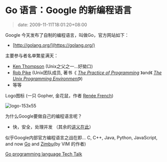 # Go 语言：Google 的新编程语言
>date: 2009-11-11T18:01:20+08:00


Google 今天发布了自制的编程语言，叫做Go，官方网站如下：


* [http://golang.org/](https://golang.org/)


主要参与者名单繁星满天：


* [Ken Thompson](https://en.wikipedia.org/wiki/Ken_Thompson) (Unix之父之一…好拗口)
* [Rob Pike](https://research.google.com/people/r/) (Unix团队成员, 著书《 *[The Practice of Programming](https://en.wikipedia.org/wiki/The_Practice_of_Programming "The Practice of Programming")* 》and《 *[The Unix Programming Environment](https://en.wikipedia.org/wiki/The_Unix_Programming_Environment_(book) "The Unix Programming Environment (book)")*》)
* 等等


Logo图标 (一只 Gopher, 金花鼠，作者 [Renée French](https://reneefrench.blogspot.com/))  

![logo-153x55](https://coolshell.cn/wp-content/uploads/2009/11/logo-153x55.png "logo-153x55")


为什么Google要做自己的编程语言呢？


* 快，安全，处理并发 （其余的[讲义在此](https://golang.org/doc/go_talk-20091030.pdf)）


似乎Google内部官方编程语言之战在即… C, C++, Java, Python, JavaScript, and now [Go](https://golang.org/) and [Zimbu](http://www.zimbu.org/)(by VIM 的作者)


[Go programming language Tech Talk](http://v.youku.com/v_show/id_XMTMxMzIwMTQ4.html)


